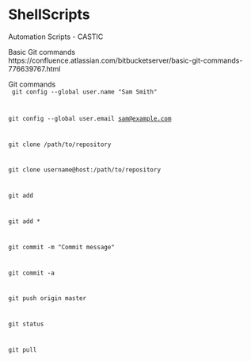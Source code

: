 # ShellScripts
Automation Scripts - CASTIC 

<p>
Basic Git commands <br>
https://confluence.atlassian.com/bitbucketserver/basic-git-commands-776639767.html <br>



Git commands<br>
<code>
git config --global user.name "Sam Smith"

git config --global user.email sam@example.com

git clone /path/to/repository

git clone username@host:/path/to/repository

git add <filename>

git add *

git commit -m "Commit message"

git commit -a

git push origin master

git status

git pull

</code>
</p>
